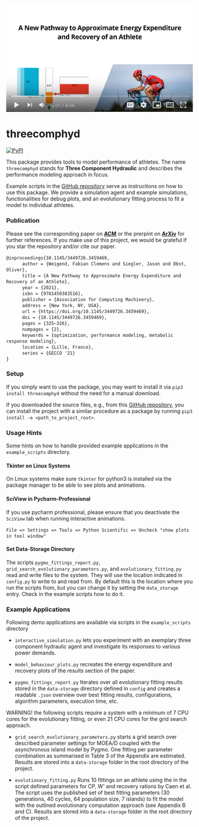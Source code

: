 [![](./httpdocs/screenshot_video.png)](https://www.youtube.com/watch?v=jZK_Dh1xWds)

# threecomphyd

[![PyPI](https://img.shields.io/pypi/v/threecomphyd.svg?style=for-the-badge)](https://pypi.python.org/pypi/threecomphyd)

This package provides tools to model performance of athletes. The name `threecomphyd` stands for
__Three Component Hydraulic__ and describes the performance modeling approach in focus.

Example scripts in the [GitHub repository](https://github.com/faweigend/three_comp_hyd) serve as instructions on how to
use this package. We provide a simulation agent and example simulations, functionalities for debug plots, and an
evolutionary fitting process to fit a model to individual athletes.

### Publication

Please see the corresponding paper on [__ACM__](https://dl.acm.org/doi/10.1145/3449726.3459469) or the prerpint on
[__ArXiv__](https://arxiv.org/abs/2104.07903) for further references. If you make use of this project, 
we would be grateful if you star the repository and/or cite our paper.

```
@inproceedings{10.1145/3449726.3459469,
      author = {Weigend, Fabian Clemens and Siegler, Jason and Obst, Oliver},
      title = {A New Pathway to Approximate Energy Expenditure and Recovery of an Athlete},
      year = {2021},
      isbn = {9781450383516},
      publisher = {Association for Computing Machinery},
      address = {New York, NY, USA},
      url = {https://doi.org/10.1145/3449726.3459469},
      doi = {10.1145/3449726.3459469},
      pages = {325–326},
      numpages = {2},
      keywords = {optimization, performance modeling, metabolic response modeling},
      location = {Lille, France},
      series = {GECCO '21}
}
```

### Setup

If you simply want to use the package, you may want to install it via `pip3 install threecomphyd` without the need for a
manual download.

If you downloaded the source files, e.g., from this [GitHub repository](https://github.com/faweigend/three_comp_hyd),
you can install the project with a similar procedure as a package by running `pip3 install -e <path_to_project_root>`.

### Usage Hints

Some hints on how to handle provided example applications in the `example_scripts` directory.

#### Tkinter on Linux Systems

On Linux systems make sure `tkinter` for python3 is installed via the package manager to be 
able to see plots and animations.

#### SciView in Pycharm-Professional
If you use pycharm professional, please ensure that you deactivate the `SciView` tab when running interactive
animations.

```
File => Settings => Tools => Python Scientific => Uncheck "show plots in tool window"
```

#### Set Data-Storage Directory
The scripts `pygmo_fittings_report.py`, `grid_search_evolutionary_parameters.py`, and `evolutionary_fitting.py` read and
write files to the system. They will use the location indicated in `config.py` to write to and read from. By default
this is the location where you run the scripts from, but you can change it by setting the `data_storage` entry. Check in
the example scripts how to do it.

### Example Applications

Following demo applications are available via scripts in the `example_scripts` directory

* `interactive_simulation.py` lets you experiment with an exemplary three component hydraulic agent and investigate its
  responses to various power demands.

* `model_behaviour_plots.py` recreates the energy expenditure and recovery plots of the results section of the paper.

* `pygmo_fittings_report.py` Iterates over all evolutionary fitting results stored in the `data-storage` directory
  defined in `config` and creates a readable `.json` overview over best fitting results, configurations, algorithm
  parameters, execution time, etc.

WARNING! the following scripts require a system with a minimum of 7 CPU cores for the evolutionary fitting, or even 21
CPU cores for the grid search approach.

* `grid_search_evolutionary_parameters.py` starts a grid search over described parameter settings for MOEA/D coupled
  with the asynchronous island model by Pygmo. One fitting per parameter combination as summarised in Table 3 of the
  Appendix are estimated. Results are stored into a `data-storage` folder in the root directory of the project.

* `evolutionary_fitting.py` Runs 10 fittings on an athlete using the in the script defined parameters for CP, W' and
  recovery rations by Caen et al. The script uses the published set of best fitting parameters (30 generations, 40
  cycles, 64 population size, 7 islands) to fit the model with the outlined evolutionary computation approach
  (see Appendix B and C). Results are stored into a `data-storage` folder in the root directory of the project.

